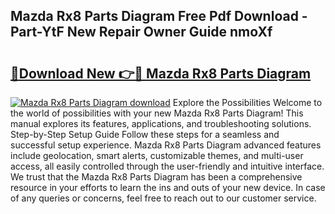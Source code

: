## Mazda Rx8 Parts Diagram Free Pdf Download - Part-YtF New Repair Owner Guide nmoXf

# <h2><a href="http://dfn6x1.blite.top/?on=Mazda+Rx8+Parts+Diagram">🔗Download New 👉🔴 Mazda Rx8 Parts Diagram</a></h2>

[![Mazda Rx8 Parts Diagram download](https://i.imgur.com/lujVjoI.png)](http://dfn6x1.blite.top/?on=Mazda+Rx8+Parts+Diagram)
Explore the Possibilities Welcome to the world of possibilities with your new Mazda Rx8 Parts Diagram! This manual explores its features, applications, and troubleshooting solutions. Step-by-Step Setup Guide Follow these steps for a seamless and successful setup experience. Mazda Rx8 Parts Diagram advanced features include geolocation, smart alerts, customizable themes, and multi-user access, all easily controlled through the user-friendly and intuitive interface. We trust that the Mazda Rx8 Parts Diagram has been a comprehensive resource in your efforts to learn the ins and outs of your new device. In case of any queries or concerns, feel free to reach out to our customer service.
